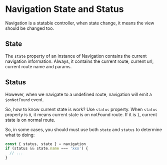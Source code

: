 # Navigation State and Status

Navigation is a statable controller, when state change, it means the view should be changed too.

## State

The `state` property of an instance of Navigation contains the current navigation information.
Always, it contains the current route, current url, current route name and params.

## Status

However, when we navigate to a undefined route, navigation will emit a `$onNotFound` event.

So, how to know current state is work? Use `status` property.
When `status` property is `0`, it means current state is on notFound route. If it is `1`, current state is on normal route.

So, in some cases, you should must use both `state` and `status` to determine what to doing:

```js
const { status, state } = navigation
if (status && state.name === 'xxx') {
  // ...
}
```
